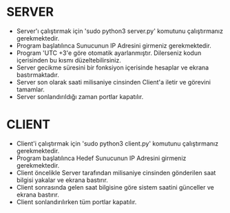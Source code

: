 

# SERVER

- Server'ı çalıştırmak için 'sudo python3 server.py' komutunu çalıştırmanız gerekmektedir.
- Program başlatılınca Sunucunun IP Adresini girmeniz gerekmektedir.
- Program 'UTC +3'e göre otomatik ayarlanmıştır. Dilerseniz kodun içerisinden bu kısmı düzeltebilirsiniz.
- Server gecikme süresini bir fonksiyon içerisinde hesaplar ve ekrana bastırmaktadır.
- Server son olarak saati milisaniye cinsinden Client'a iletir ve görevini tamamlar.
- Server sonlandırıldığı zaman portlar kapatılır.


# CLIENT

- Client'i çalıştırmak için 'sudo python3 client.py' komutunu çalıştırmanız gerekmektedir.
- Program başlatılınca Hedef Sunucunun IP Adresini girmeniz gerekmektedir.
- Client öncelikle Server tarafından milisaniye cinsinden gönderilen saat bilgisi yakalar ve ekrana bastırır.
- Client sonrasında gelen saat bilgisine göre sistem saatini günceller ve ekrana bastırır.
- Client sonlandırılırken tüm portlar kapatılır.


